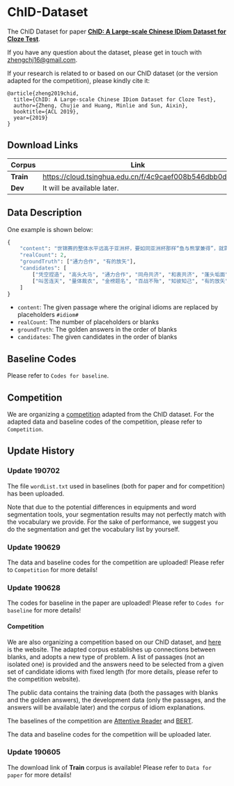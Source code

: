 # ChID-Dataset

The ChID Dataset for paper **[ChID: A Large-scale Chinese IDiom Dataset for Cloze Test](https://arxiv.org/abs/1906.01265)**.

If you have any question about the dataset, please get in touch with zhengchj16@gmail.com.

If your research is related to or based on our ChID dataset (or the version adapted for the competition), please kindly cite it:

```
@article{zheng2019chid,
  title={ChID: A Large-scale Chinese IDiom Dataset for Cloze Test},
  author={Zheng, Chujie and Huang, Minlie and Sun, Aixin},
  booktitle={ACL 2019},  
  year={2019}
}
```

## Download Links

|   Corpus   |   Link   |
| ---- | ---- |
|   **Train**   |   https://cloud.tsinghua.edu.cn/f/4c9caef008b546dbb0dc/   |
|   **Dev**   |   It will be available later.   |


## Data Description

One example is shown below:

```python
{
    "content": "世锦赛的整体水平远高于亚洲杯，要如同亚洲杯那样“鱼与熊掌兼得”，就需要各方面密切配合、#idiom#。作为主帅的俞觉敏，除了得打破保守思想，敢于破格用人，还得巧于用兵、#idiom#、灵活排阵，指挥得当，力争通过比赛推新人、出佳绩、出新的战斗力。", 
    "realCount": 2,
    "groundTruth": ["通力合作", "有的放矢"], 
    "candidates": [
        ["凭空捏造", "高头大马", "通力合作", "同舟共济", "和衷共济", "蓬头垢面", "紧锣密鼓"], 
        ["叫苦连天", "量体裁衣", "金榜题名", "百战不殆", "知彼知己", "有的放矢", "风流才子"]
    ]
}
```

- `content`: The given passage where the original idioms are replaced by placeholders `#idiom#`
- `realCount`: The number of placeholders or blanks
- `groundTruth`: The golden answers in the order of blanks
- `candidates`: The given candidates in the order of blanks

## Baseline Codes

Please refer to `Codes for baseline`.

## Competition

We are organizing a [competition](https://biendata.com/competition/idiom/) adapted from the ChID dataset. For the adapted data and baseline codes of the competition, please refer to `Competition`.


## Update History

### Update 190702

The file `wordList.txt` used in baselines (both for paper and for competition) has been uploaded. 

Note that due to the potential differences in equipments and word segmentation tools, your segmentation results may not perfectly match with the vocabulary we provide. For the sake of performance, we suggest you do the segmentation and get the vocabulary list by yourself.

### Update 190629

The data and baseline codes for the competition are uploaded! Please refer to `Competition` for more details!

### Update 190628

The codes for baseline in the paper are uploaded! Please refer to `Codes for baseline` for more details!

#### Competition

We are also organizing a competition based on our ChID dataset, and [here](https://biendata.com/competition/idiom/) is the website. The adapted corpus establishes up connections between blanks, and adopts a new type of problem. A list of passages (not an isolated one) is provided and the answers need to be selected from a given set of candidate idioms with fixed length (for more details, please refer to the competition website). 

The public data contains the training data (both the passages with blanks and the golden answers), the development data (only the passages, and the answers will be available later) and the corpus of idiom explanations.

The baselines of the competition are [Attentive Reader](https://arxiv.org/abs/1506.03340) and [BERT](https://arxiv.org/abs/1810.04805).

The data and baseline codes for the competition will be uploaded later.

### Update 190605

The download link of **Train** corpus is available! Please refer to `Data for paper` for more details!
